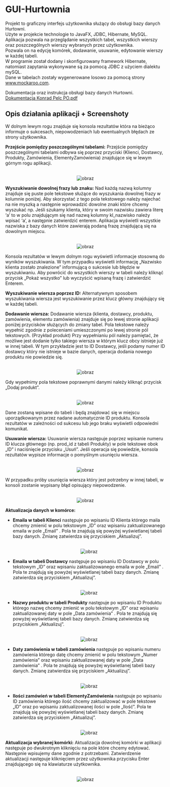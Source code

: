 # GUI-Hurtownia

Projekt to graficzny interfejs użytkownika służący do obsługi bazy danych Hurtowni.<br>
Użyte w projekcie technologie to JavaFX, JDBC, Hibernate, MySQL.<br>
Aplikacja pozwala na przeglądanie wszystkich tabel, wszystkich wierszy oraz poszczególnych wierszy wybranych przez użytkownika.<br>
Pozwala on na edycję komórek, dodawanie, usuwanie, edytowanie wierszy w każdej tabeli.<br>
W programie został dodany i skonfigurowany framework Hibernate, natomiast zapytania wykonywane są za pomocą JDBC z użyciem dialektu mySQL.<br>
Dane w tabelach zostały wygenerowane losowo za pomocą strony www.mockaroo.com.

Dokumentacja oraz instrukcja obsługi bazy danych Hurtowni.<br>
[Dokumentacja Konrad Pelc PO.pdf](https://github.com/Divisorify/GUI-Hurtownia/files/8370986/Dokumentacja.Konrad.Pelc.PO.pdf)

<h2>Opis działania aplikacji + Screenshoty</h2>

W dolnym lewym rogu znajduje się konsola rezultatów która na bieżąco informuje o sukcesach, niepowodzeniach lub ewentualnych błędach ze strony użytkownika.

<b>Przejście pomiędzy poszczególnymi tabelami:</b>
Przejście pomiędzy poszczególnymi tabelami odbywa się poprzez przyciski (Klienci, Dostawcy, Produkty, Zamówienia, ElementyZamówienia) znajdujące się w lewym górnym rogu aplikacji.<br>
<br><p align="center">
  ![obraz](https://user-images.githubusercontent.com/76397174/160681915-505df6b8-4870-483b-8bee-645c32dd74fc.png)



<b>Wyszukiwanie dowolnej frazy lub znaku:</b>
Nad każdą nazwą kolumny znajduje się puste pole tekstowe służące do wyszukania dowolnej frazy w kolumnie poniżej.  Aby skorzystać z tego pola tekstowego należy najechać na nie myszką a następnie wprowadzić dowolne znaki które chcemy wyszukać np. Jeśli szukamy klienta, który w swoim nazwisku zawiera literę ‘a’ to w polu znajdującym się nad nazwą kolumny kl_nazwisko należy wpisać ‘a’, a następnie zatwierdzić enterem. Aplikacja wyświetli wszystkie nazwiska z bazy danych które zawierają podaną frazę znajdującą się na dowolnym miejscu. <br>
  <br><p align="center">
  ![obraz](https://user-images.githubusercontent.com/76397174/160681942-c282561a-ba54-4ed3-a3ad-851fd640c18c.png)

 
Konsola rezultatów w lewym dolnym rogu wyświetli informacje stosowną do wyników wyszukiwania. W tym  przypadku wyświetli informację „Nazwisko klienta zostało znalezione” informującą o sukcesie lub błędzie w wyszukiwaniu.
Aby powrócić do wszystkich wierszy w tabeli należy kliknąć przycisk „Pokaż wszystko” lub wyczyścić wpisaną frazę i zatwierdzić Enterem.

<b>Wyszukiwanie wiersza poprzez ID:</b>
Alternatywnym sposobem wyszukiwania wiersza jest wyszukiwanie przez klucz główny znajdujący się w każdej tabeli.

<b>Dodawanie wiersza:</b>
Dodawanie wiersza (klienta, dostawcy, produktu, zamówienia, elementu zamówienia) znajduje się po lewej stronie aplikacji poniżej przycisków służących do zmiany tabel. Pola tekstowe należy wypełnić zgodnie z poleceniami umieszczonymi po lewej stronie pól tekstowych.
(Przykład produkt)
Przy wypełnianiu pól należy pamiętać, że możliwe jest dodanie tylko takiego wiersza w którym klucz obcy istnieje już w innej tabeli. W tym przykładzie jest to ID Dostawcy, jeśli podamy numer ID dostawcy który nie istnieje w bazie danych, operacja dodania nowego produktu nie powiedzie się.<br>
    <br><p align="center">
![obraz](https://user-images.githubusercontent.com/76397174/160681990-71c57fa8-a99c-4958-bdd5-d1101f216711.png)

   
Gdy wypełnimy pola tekstowe poprawnymi danymi należy kliknąć przycisk „Dodaj produkt”.<br>
     <br><p align="center">
 ![obraz](https://user-images.githubusercontent.com/76397174/160682004-7e475c92-6e4a-4838-86e5-6fe88b80688d.png)

Dane zostaną wpisane do tabeli i będą znajdować się w miejscu uporządkowanym przez nadane automatycznie ID produktu. Konsola rezultatów w zależności od sukcesu lub jego braku wyświetli odpowiedni komunikat. 



<b>Usuwanie wiersza:</b>
Usuwanie wiersza następuje poprzez wpisanie numeru ID klucza głównego (np. prod_id z tabeli Produkty) w pole tekstowe obok „ID” i naciśnięcie przycisku „Usuń”. Jeśli operacja się powiedzie, konsola rezultatów wypisze informacje o pomyślnym usunięciu wiersza.<br>
<br><p align="center">
![obraz](https://user-images.githubusercontent.com/76397174/160682021-d9c3d0aa-60a7-4268-9b41-67aa91e06e74.png)

 
W przypadku próby usunięcia wiersza który jest potrzebny w innej tabeli, w konsoli zostanie wypisany błąd opisujący niepowodzenie.<br>
<br><p align="center">
![obraz](https://user-images.githubusercontent.com/76397174/160682034-a702f289-76b3-4d95-a149-a3b29c0bf896.png)

 

<b>Aktualizacja danych w komórce:</b>
- <b>Emaila w tabeli Klienci</b> następuje po wpisaniu ID Klienta którego maila chcemy zmienić w polu tekstowym „ID” oraz wpisaniu zaktualizowanego emaila w pole „Email” . Pola te znajdują się powyżej wyświetlanej tabeli bazy danych. Zmianę zatwierdza się przyciskiem „Aktualizuj”.<br>
<br><p align="center">
 ![obraz](https://user-images.githubusercontent.com/76397174/160682047-ade0cf4d-edf6-4c6c-9418-8e3046f14c39.png)

 
- <b>Emaila w tabeli Dostawcy</b> następuje po wpisaniu ID Dostawcy w polu tekstowym „ID” oraz wpisaniu zaktualizowanego emaila w pole „Email” . Pola te znajdują się powyżej wyświetlanej tabeli bazy danych. Zmianę zatwierdza się przyciskiem „Aktualizuj”.<br>
<br><p align="center">
 ![obraz](https://user-images.githubusercontent.com/76397174/160682066-fbef9779-4dc5-4a83-bc40-0bb0784720ff.png)

 

- <b>Nazwy produktu w tabeli Produkty</b> następuje po wpisaniu ID Produktu którego nazwę chcemy zmienić w polu tekstowym „ID” oraz wpisaniu zaktualizowanej daty w pole „Data zamówienia” . Pola te znajdują się powyżej wyświetlanej tabeli bazy danych. Zmianę zatwierdza się przyciskiem „Aktualizuj”. <br>
<br><p align="center">
 ![obraz](https://user-images.githubusercontent.com/76397174/160682079-d552df22-1ca2-4f08-80c7-e55070243d60.png)

- <b>Daty zamówienia w tabeli zamówienia</b> następuje po wpisaniu numeru zamówienia którego datę chcemy zmienić w polu tekstowym „Numer zamówienia” oraz wpisaniu zaktualizowanej daty w pole „Data zamówienia” . Pola te znajdują się powyżej wyświetlanej tabeli bazy danych. Zmianę zatwierdza się przyciskiem „Aktualizuj”.<br>
<br><p align="center">
 ![obraz](https://user-images.githubusercontent.com/76397174/160682093-0e4a077b-6534-4932-9999-46951b282650.png)

 
- <b>Ilości zamówień w tabeli ElementyZamówienia</b> następuje po wpisaniu ID zamówienia którego ilość chcemy zaktualizować w pole tekstowe „ID” oraz po wpisaniu zaktualizowanej ilości w pole „Ilość”. Pola te znajdują się powyżej wyświetlanej tabeli bazy danych. Zmianę zatwierdza się przyciskiem „Aktualizuj”.<br>
<br><p align="center">
 ![obraz](https://user-images.githubusercontent.com/76397174/160682107-13063d4c-7b12-499b-9aa0-39cc90f102f3.png)

 

<b>Aktualizacja wybranej komórki:</b>
Aktualizacja dowolnej komórki w aplikacji następuje po dwukrotnym kliknięciu na pole które chcemy edytować.  
Następnie wpisujemy dane zgodnie z potrzebami. Zatwierdzenie aktualizacji następuje kliknięciem przez użytkownika przycisku Enter znajdującego się na klawiaturze użytkownika.<br>
<br><p align="center">
![obraz](https://user-images.githubusercontent.com/76397174/160682130-0d46aa4f-0205-4621-ac84-d1a3f653b7d4.png)



